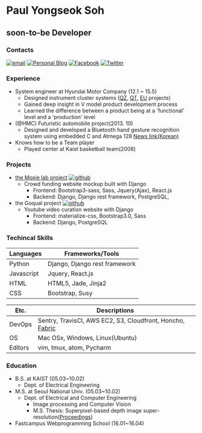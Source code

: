# Paul Yongseok Soh
## soon-to-be Developer

### Contacts
[![email](https://img.shields.io/badge/email-yongdoree@gmail-00059f.svg)](mailto:yongdoree@gmail.com)
[![Personal Blog](https://img.shields.io/badge/Personal_blog-blog.paulsoh.co-0229bf.svg)](https://blog.paulsoh.co/)
[![Facebook](https://img.shields.io/badge/facebook-Paul_Soh-2c2cff.svg)](https://www.facebook.com/pau1soh/)
[![Twitter](https://img.shields.io/badge/twitter-pau1soh-4e91fd.svg)](https://https://twitter.com/pau1soh/)

### Experience
- System engineer at Hyundai Motor Company (12.1 ~ 15.5)
  + Designed instrument cluster systems ([QZ](http://www.hyundai.com/kr/showroom.do?carCd1=TR003), [QT](http://www.hyundai.com/kr/showroom.do?carCd1=TR001), [EU](http://www.hyundai.com/kr/showroom.do?carCd1=BS007) projects)
  + Gained deep insight in V model product development process
  + Learned the difference between a product being at a 'functional' level and a 'production' level
- (@HMC) Futuristic automobile project(2013. 10)
  - Designed and developed a Bluetooth hand gesture recognition system using embedded C and Atmega 128 [News link(Korean)](http://tvpot.daum.net/v/v1850shIszBzoffheosrorr)
- Knows how to be a Team player
  + Played center at Kaist basketball team(2008)

### Projects
  + [the Moxie lab project](https://moxie.kr) [![github](https://img.shields.io/badge/github-moxie-lightgrey.svg)](https://github.com/paulsoh/moxie/tree/develop)
    + Crowd funding website mockup built with Django
      + Frontend: Bootstrap3-sass, Sass, Jquery(Ajax), React.js
      + Backend: Django, Django rest framework, PostgreSQL, 
  + the Goqual project [![github](https://img.shields.io/badge/github-goqual-lightgrey.svg)](https://github.com/paulsoh/vanity-fair/tree/develop)
    + Youtube video curation website with Django
      + Frontend: materialize-css, Bootstrap3.0, Sass
      + Backend: Django, PostgreSQL

### Techincal Skills

| Languages  | Frameworks/Tools              |
|------------|-------------------------------|
| Python     | Django, Django rest framework |
| Javascript | Jquery, React.js              |
| HTML       | HTML5, Jade, Jinja2           |
| CSS        | Bootstrap, Susy               |

| Etc.    	| Descriptions                              	|
|----------	|-------------------------------------------	|
| DevOps   	| Sentry, TravisCI, AWS EC2, S3, Cloudfront, Honcho, [Fabric](http://www.fabfile.org/) 	|
| OS       	| Mac OSx, Windows, Linux(Ubuntu)           	|
| Editors   | vim, tmux, atom, Pycharm                  	|

### Education
- B.S. at KAIST (05.03~10.02)
    + Dept. of Electrical Engineering 
- M.S. at Seoul National Univ. (05.03~10.02)
  + Dept. of Electrical and Computer Engineering
    + Image processing and Computer Vision
    + M.S. Thesis: Superpixel-based depth image super-resolution([Proceedings](http://spie.org/Publications/Proceedings/Paper/10.1117/12.909848))
- Fastcampus Webprogramming School (16.01~16.04)
